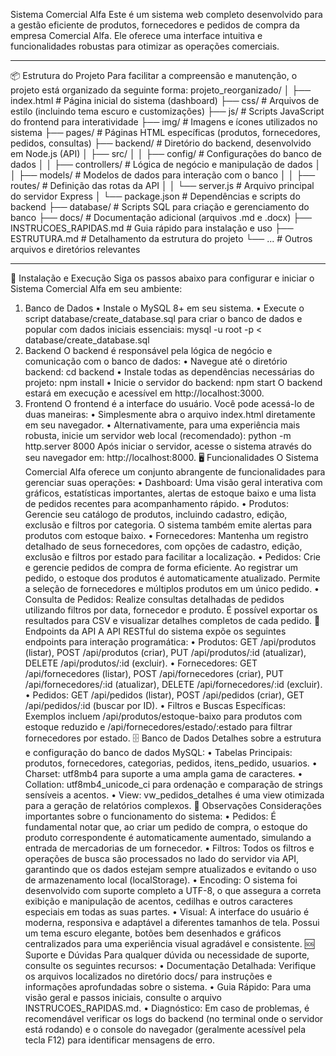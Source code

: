 Sistema Comercial Alfa
Este é um sistema web completo desenvolvido para a gestão eficiente de produtos, fornecedores e pedidos de compra da empresa Comercial Alfa. Ele oferece uma interface intuitiva e funcionalidades robustas para otimizar as operações comerciais.
________________________________________
📦 Estrutura do Projeto
Para facilitar a compreensão e manutenção, o projeto está organizado da seguinte forma:
projeto_reorganizado/
│
├── index.html                # Página inicial do sistema (dashboard)
├── css/                      # Arquivos de estilo (incluindo tema escuro e customizações)
├── js/                       # Scripts JavaScript do frontend para interatividade
├── img/                      # Imagens e ícones utilizados no sistema
├── pages/                    # Páginas HTML específicas (produtos, fornecedores, pedidos, consultas)
├── backend/                  # Diretório do backend, desenvolvido em Node.js (API)
│   ├── src/
│   │   ├── config/           # Configurações do banco de dados
│   │   ├── controllers/      # Lógica de negócio e manipulação de dados
│   │   ├── models/           # Modelos de dados para interação com o banco
│   │   ├── routes/           # Definição das rotas da API
│   │   └── server.js         # Arquivo principal do servidor Express
│   └── package.json          # Dependências e scripts do backend
├── database/                 # Scripts SQL para criação e gerenciamento do banco
├── docs/                     # Documentação adicional (arquivos .md e .docx)
├── INSTRUCOES_RAPIDAS.md     # Guia rápido para instalação e uso
├── ESTRUTURA.md              # Detalhamento da estrutura do projeto
└── ...                       # Outros arquivos e diretórios relevantes
________________________________________
🚀 Instalação e Execução
Siga os passos abaixo para configurar e iniciar o Sistema Comercial Alfa em seu ambiente:
1. Banco de Dados
•	Instale o MySQL 8+ em seu sistema.
•	Execute o script database/create_database.sql para criar o banco de dados e popular com dados iniciais essenciais:
mysql -u root -p < database/create_database.sql
2. Backend
O backend é responsável pela lógica de negócio e comunicação com o banco de dados:
•	Navegue até o diretório backend:
cd backend
•	Instale todas as dependências necessárias do projeto:
npm install
•	Inicie o servidor do backend:
npm start
O backend estará em execução e acessível em http://localhost:3000.
3. Frontend
O frontend é a interface do usuário. Você pode acessá-lo de duas maneiras:
•	Simplesmente abra o arquivo index.html diretamente em seu navegador.
•	Alternativamente, para uma experiência mais robusta, inicie um servidor web local (recomendado):
python -m http.server 8000
Após iniciar o servidor, acesse o sistema através do seu navegador em: http://localhost:8000.
🖥️ Funcionalidades
O Sistema Comercial Alfa oferece um conjunto abrangente de funcionalidades para gerenciar suas operações:
•	Dashboard: Uma visão geral interativa com gráficos, estatísticas importantes, alertas de estoque baixo e uma lista de pedidos recentes para acompanhamento rápido.
•	Produtos: Gerencie seu catálogo de produtos, incluindo cadastro, edição, exclusão e filtros por categoria. O sistema também emite alertas para produtos com estoque baixo.
•	Fornecedores: Mantenha um registro detalhado de seus fornecedores, com opções de cadastro, edição, exclusão e filtros por estado para facilitar a localização.
•	Pedidos: Crie e gerencie pedidos de compra de forma eficiente. Ao registrar um pedido, o estoque dos produtos é automaticamente atualizado. Permite a seleção de fornecedores e múltiplos produtos em um único pedido.
•	Consulta de Pedidos: Realize consultas detalhadas de pedidos utilizando filtros por data, fornecedor e produto. É possível exportar os resultados para CSV e visualizar detalhes completos de cada pedido.
🔗 Endpoints da API
A API RESTful do sistema expõe os seguintes endpoints para interação programática:
•	Produtos: GET /api/produtos (listar), POST /api/produtos (criar), PUT /api/produtos/:id (atualizar), DELETE /api/produtos/:id (excluir).
•	Fornecedores: GET /api/fornecedores (listar), POST /api/fornecedores (criar), PUT /api/fornecedores/:id (atualizar), DELETE /api/fornecedores/:id (excluir).
•	Pedidos: GET /api/pedidos (listar), POST /api/pedidos (criar), GET /api/pedidos/:id (buscar por ID).
•	Filtros e Buscas Específicas: Exemplos incluem /api/produtos/estoque-baixo para produtos com estoque reduzido e /api/fornecedores/estado/:estado para filtrar fornecedores por estado.
🗄️ Banco de Dados
Detalhes sobre a estrutura e configuração do banco de dados MySQL:
•	Tabelas Principais: produtos, fornecedores, categorias, pedidos, itens_pedido, usuarios.
•	Charset: utf8mb4 para suporte a uma ampla gama de caracteres.
•	Collation: utf8mb4_unicode_ci para ordenação e comparação de strings sensíveis a acentos.
•	View: vw_pedidos_detalhes é uma view otimizada para a geração de relatórios complexos.
📝 Observações
Considerações importantes sobre o funcionamento do sistema:
•	Pedidos: É fundamental notar que, ao criar um pedido de compra, o estoque do produto correspondente é automaticamente aumentado, simulando a entrada de mercadorias de um fornecedor.
•	Filtros: Todos os filtros e operações de busca são processados no lado do servidor via API, garantindo que os dados estejam sempre atualizados e evitando o uso de armazenamento local (localStorage).
•	Encoding: O sistema foi desenvolvido com suporte completo a UTF-8, o que assegura a correta exibição e manipulação de acentos, cedilhas e outros caracteres especiais em todas as suas partes.
•	Visual: A interface do usuário é moderna, responsiva e adaptável a diferentes tamanhos de tela. Possui um tema escuro elegante, botões bem desenhados e gráficos centralizados para uma experiência visual agradável e consistente.
🆘 Suporte e Dúvidas
Para qualquer dúvida ou necessidade de suporte, consulte os seguintes recursos:
•	Documentação Detalhada: Verifique os arquivos localizados no diretório docs/ para instruções e informações aprofundadas sobre o sistema.
•	Guia Rápido: Para uma visão geral e passos iniciais, consulte o arquivo INSTRUCOES_RAPIDAS.md.
•	Diagnóstico: Em caso de problemas, é recomendável verificar os logs do backend (no terminal onde o servidor está rodando) e o console do navegador (geralmente acessível pela tecla F12) para identificar mensagens de erro.

